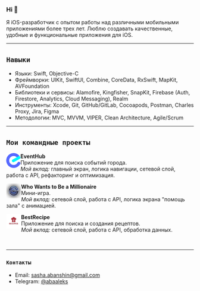 ### Hi 👋 

Я iOS-разработчик с опытом работы над различными мобильными приложениями более трех лет. Люблю создавать качественные, удобные и функциональные приложения для iOS.

---

##  `Навыки`

- Языки: Swift, Objective-C  
- Фреймворки: UIKit, SwiftUI, Combine, CoreData, RxSwift, MapKit, AVFoundation 
- Библиотеки и сервисы: Alamofire, Kingfisher, SnapKit, Firebase (Auth, Firestore, Analytics, Cloud Messaging), Realm
- Инструменты: Xcode, Git, GitHub/GitLab, Cocoapods, Postman, Charles Proxy, Jira, Figma 
- Методологии: MVC, MVVM, VIPER, Clean Architecture, Agile/Scrum  

---

 ## `Мои командные проекты` 

<a href="https://github.com/Sahadov/EventHubSUI">
  <img align="left" alt="EventHub" height="40px" src="https://raw.githubusercontent.com/abayellow/abayellow/main/assets/1.png"/>
</a>
<p>
<strong>EventHub</strong><br/>
Приложение для поиска событий города.<br/>
<em>Мой вклад:</em> главный экран, логика навигации, сетевой слой, работа с API, рефакторинг и оптимизация.<br/>
</p>

<a href="https://github.com/Klevzhits-Dev-Hub/HWTM">
  <img align="left" alt="Who Wants to Be a Millionaire" height="40px" src="https://raw.githubusercontent.com/abayellow/abayellow/main/assets/2.png"/>
</a>
<p>
<strong>Who Wants to Be a Millionaire</strong><br/>
Мини-игра.<br/>
<em>Мой вклад:</em> сетевой слой, работа с API, логика экрана "помощь зала" с анимацией.<br/>
</p>

<a href="https://github.com/michaelbolgar/BestRecipes_SwiftUI">
  <img align="left" alt="BestRecipe" height="40px" src="https://raw.githubusercontent.com/abayellow/abayellow/main/assets/3.png"/>
</a>
<p>
<strong>BestRecipe</strong><br/>
Приложение для поиска и создания рецептов.<br/>
<em>Мой вклад:</em> сетевой слой, работа с API, обработка данных.<br/>
</p>

<br style="clear: both;" />

---

### `Контакты`

- Email: [sasha.abanshin@gmail.com](sasha.abanshin@gmail.com)  
- Telegram: [@abaaleks](https://t.me/abaaleks)
